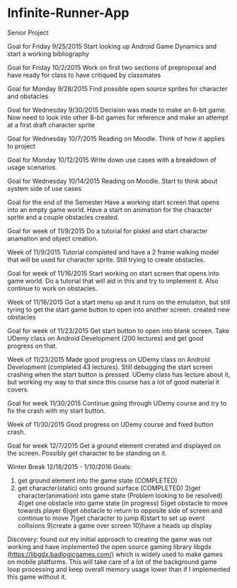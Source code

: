 # Infinite-Runner-App
Senior Project 


Goal for Friday 9/25/2015
  Start looking up Android Game Dynamics and start a working bibliography 

Goal for Friday 10/2/2015
  Work on first two sections of preproposal and have ready for class to have critiqued by classmates
  
Goal for Monday 9/28/2015
  Find possible open source sprites for character and obstacles
  
Goal for Wednesday 9/30/2015
  Decision was made to make an 8-bit game.  Now need to look into other 8-bit games for reference and make an attempt at a first   draft character sprite
  
Goal for Wednesday 10/7/2015
  Reading on Moodle. Think of how it applies to project
  
Goal for Monday 10/12/2015
  Write down use cases with a breakdown of usage scenarios.
  
Goal for Wednesday 10/14/2015
  Reading on Moodle. Start to think about system side of use cases



Goal for the end of the Semester
  Have a working start screen that opens into an empty game world.  Have a start on animation for the character sprite and a    couple obstacles created.   
  
  
Goal for week of 11/9/2015
  Do a tutorial for piskel and start character anamation and object creation.

Week of 11/9/2015
  Tutorial completed and have a 2 frame walking model that will be used for character sprite.  Still trying to create           obstacles.
  
Goal for week of 11/16/2015
  Start working on start screen that opens into game world.  Do a tutorial that will aid in this and try to implement it.       Also continue to work on obstacles.

Week of 11/16/2015
  Got a start menu up and it runs on the emulaiton, but still tyring to get the start game button to open into another screen.   created new obstacles 
  
Goal for week of 11/23/2015
  Get start button to open into blank screen.  Take UDemy class on Android Development (200 lectures) and get good              progress on that.  
  
Week of 11/23/2015
  Made good progress on UDemy class on Android Development (completed 43 lectures).  Still debugging the start screen crashing   when the start button is pressed.  UDemy class has lecture about it, but working my way to that since this course has a lot   of good material it covers. 

Goal for week 11/30/2015
  Continue going through UDemy course and try to fix the crash with my start button.
  
Week of 11/30/2015
  Good progress on UDemy course and fixed button crash.  
  
Goal for week 12/7/2015
  Get a ground element crerated and displayed on the screen.  Possibly get character to be standing on it.  
  
Winter Break 12/18/2015 - 1/10/2016
  Goals:
  1) get ground element into the game state (COMPLETED)
  2) get character(static) onto ground surface (COMPLETED)
  3)get character(animation) into game state (Problem looking to be resolved)
  4)get one obstacle into game state (in progress)
  5)get obstacle to move towards player 
  6)get obstacle to return to opposite side of screen and continue to move
  7)get character to jump
  8)start to set up event collisions
  9)create a game over screen
  10)have a heads up display
  
  Discovery: found out my initial approach to creating the game was not working and have implemented the open source gaming library libgdx (https://libgdx.badlogicgames.com/) which is widely used to make games on mobile platforms.  This will take care of a lot of the background game loop processing and keep overall memory usage lower than if I implemented this game without it.

